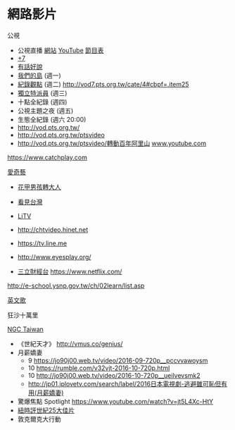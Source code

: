 # 網路影片
公視
* 公視直播 [網站](http://www.pts.org.tw/ptslive/live/) [YouTube](https://youtu.be/zjGR32QyTkQ) [節目表](https://docs.google.com/spreadsheets/d/11-2PV-m-nO05dYpdeviXdp75E08QNBAuX9f1IrG68Tk/pubhtml)
* [+7](http://vod7.pts.org.tw)
* [有話好說](https://www.youtube.com/user/PTSTalk)
* [我們的島](https://www.youtube.com/channel/UCiNrmbGfxRnzVVqg4a9banQ) (週一)
* [紀錄觀點](https://www.youtube.com/channel/UCVrJDXSpLMtnCfK5ckK3vAg) (週二) http://vod7.pts.org.tw/cate/4#cbpf=.item25
* <a href="https://www.youtube.com/user/news50402">獨立特派員</a> (週三)
* 十點全紀錄 (週四)
* 公視主題之夜 (週五)
* 生態全紀錄 (週六 20:00)
* http://vod.pts.org.tw/
* http://vod.pts.org.tw/ptsvideo
* http://vod.pts.org.tw/ptsvideo/轉動百年阿里山
www.youtube.com

https://www.catchplay.com

[愛奇藝](http://tw.iqiyi.com)
* [花甲男孩轉大人](http://tw.iqiyi.com/a_19rrh8q9jh.html)
* [看見台灣](http://tw.iqiyi.com/a_19rrh8q9jh.html)

* [LiTV](https://www.litv.tv)
* http://chtvideo.hinet.net
* https://tv.line.me
* http://www.eyesplay.org/
* [三立財經台](https://www.youtube.com/watch?v=-CW5HRRmMUk)
https://www.netflix.com/

http://e-school.ysnp.gov.tw/ch/02learn/list.asp

[英文歌](../english_song.md)

狂沙十萬里

[NGC Taiwan](https://www.youtube.com/channel/UCzuH3UncFcXOKrz4XOYARTw)

* 《世紀天才》 http://vmus.co/genius/
* 月薪嬌妻
	* 9 https://jo90j00.web.tv/video/2016-09-720p__pccvvawoysm
	* 10 https://rumble.com/v32vjt-2016-10-720p.html
	* 10 http://jo90j00.web.tv/video/2016-10-720p__ueilvevsmk2
	* http://jp01.jplovetv.com/search/label/2016日本電視劇-逃避雖可恥但有用(月薪嬌妻)
* 驚爆焦點 Spotlight https://www.youtube.com/watch?v=jt5L4Xc-HtY
* [紐時評世紀25大佳片](https://newtalk.tw/news/view/2017-06-12/89091)
* 敦克爾克大行動
